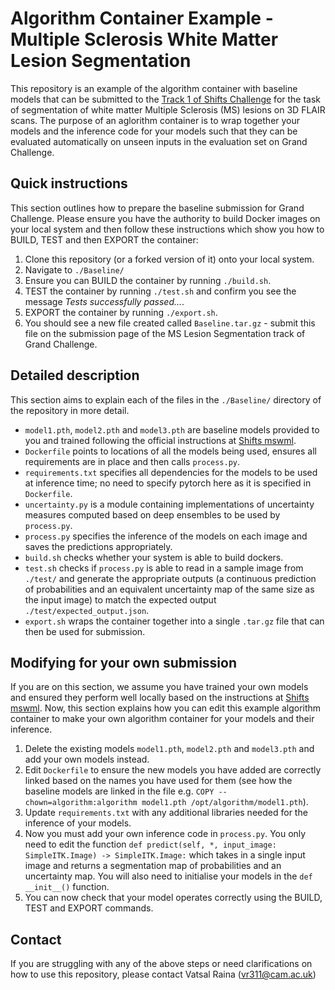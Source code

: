 #  Algorithm Container Example - Multiple Sclerosis White Matter Lesion Segmentation

This repository is an example of the algorithm container with baseline models that can be submitted to the [Track 1 of Shifts Challenge](https://shifts.grand-challenge.org/medical-dataset/) for the task of segmentation of white matter Multiple Sclerosis (MS) lesions on 3D FLAIR scans. The purpose of an aglorithm container is to wrap together your models and the inference code for your models such that they can be evaluated automatically on unseen inputs in the evaluation set on Grand Challenge.

## Quick instructions

This section outlines how to prepare the baseline submission for Grand Challenge. Please ensure you have the authority to build Docker images on your local system and then follow these instructions which show you how to BUILD, TEST and then EXPORT the container:
1. Clone this repository (or a forked version of it) onto your local system.
2. Navigate to `./Baseline/`
3. Ensure you can BUILD the container by running `./build.sh`.
4. TEST the container by running `./test.sh` and confirm you see the message *Tests successfully passed...*.
5. EXPORT the container by running `./export.sh`.
6. You should see a new file created called `Baseline.tar.gz` - submit this file on the submission page of the MS Lesion Segmentation track of Grand Challenge.

## Detailed description

This section aims to explain each of the files in the `./Baseline/` directory of the repository in more detail.
* `model1.pth`, `model2.pth` and `model3.pth` are baseline models provided to you and trained following the official instructions at [Shifts mswml](https://github.com/Shifts-Project/shifts/tree/main/mswml).
* `Dockerfile` points to locations of all the models being used, ensures all requirements are in place and then calls `process.py`.
* `requirements.txt` specifies all dependencies for the models to be used at inference time; no need to specify pytorch here as it is specified in `Dockerfile`.
* `uncertainty.py` is a module containing implementations of uncertainty measures computed based on deep ensembles to be used by `process.py`.
* `process.py` specifies the inference of the models on each image and saves the predictions appropriately.
* `build.sh` checks whether your system is able to build dockers.
* `test.sh` checks if `process.py` is able to read in a sample image from `./test/` and generate the appropriate outputs (a continuous prediction of probabilities and an equivalent uncertainty map of the same size as the input image) to match the expected output `./test/expected_output.json`.
* `export.sh` wraps the container together into a single `.tar.gz` file that can then be used for submission.


## Modifying for your own submission

If you are on this section, we assume you have trained your own models and ensured they perform well locally based on the instructions at [Shifts mswml](https://github.com/Shifts-Project/shifts/tree/main/mswml). Now, this section explains how you can edit this example algorithm container to make your own algorithm container for your models and their inference.
1. Delete the existing models `model1.pth`, `model2.pth` and `model3.pth` and add your own models instead.
2. Edit `Dockerfile` to ensure the new models you have added are correctly linked based on the names you have used for them (see how the baseline models are linked in the file e.g.  `COPY --chown=algorithm:algorithm model1.pth /opt/algorithm/model1.pth`).
3. Update `requirements.txt` with any additional libraries needed for the inference of your models.
4. Now you must add your own inference code in `process.py`. You only need to edit the function `def predict(self, *, input_image: SimpleITK.Image) -> SimpleITK.Image:` which takes in a single input image and returns a segmentation map of probabilities and an uncertainty map. You will also need to initialise your models in the `def __init__()` function.
5. You can now check that your model operates correctly using the BUILD, TEST and EXPORT commands.

## Contact

If you are struggling with any of the above steps or need clarifications on how to use this repository, please contact Vatsal Raina (vr311@cam.ac.uk)
